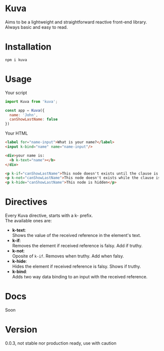 # Kuva
Aims to be a lightweight and straightforward reactive front-end library.  
Always basic and easy to read.  

# Installation
```shell
npm i kuva
```

# Usage
Your script
```js
import Kuva from 'kuva';

const app = Kuva({
  name: 'John',
  canShowLastName: false
})
```
Your HTML
```html
<label for="name-input">What is your name?</label>
<input k-bind="name" name="name-input"/>

<div>your name is:
  <b k-text="name"></b>
</div>

<p k-if="canShowLastName">This node doesn't exists until the clause is true</p>
<p k-not="canShowLastName">This node doesn't exists while the clause is false</p>
<p k-hide="canShowLastName">This node is hidden</p>
```

# Directives
Every Kuva directive, starts with a k- prefix.  
The available ones are:

* **k-text**:  
  Shows the value of the received reference in the element's text.
* **k-if**:  
  Removes the element if received reference is falsy. Add if truthy.
* **k-not**:  
  Oposite of ```k-if```. Removes when truthy. Add when falsy.
* **k-hide**:  
  Hides the element if received reference is falsy. Shows if truthy.
* **k-bind**:  
  Adds two way data binding to an input with the received reference.

# Docs
Soon

# Version
0.0.3, not stable nor production ready, use with caution
